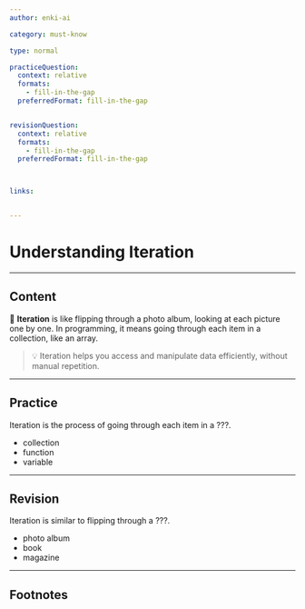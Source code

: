 ```yaml
---
author: enki-ai

category: must-know

type: normal

practiceQuestion:
  context: relative
  formats:
    - fill-in-the-gap
  preferredFormat: fill-in-the-gap


revisionQuestion:
  context: relative
  formats:
    - fill-in-the-gap
  preferredFormat: fill-in-the-gap



links:


---
```


# Understanding Iteration

---
## Content

🚀 **Iteration** is like flipping through a photo album, looking at each picture one by one. In programming, it means going through each item in a collection, like an array.

> 💡 Iteration helps you access and manipulate data efficiently, without manual repetition.


---
## Practice

Iteration is the process of going through each item in a ???.

- collection
- function
- variable


---
## Revision

Iteration is similar to flipping through a ???.

- photo album
- book
- magazine


---
## Footnotes


